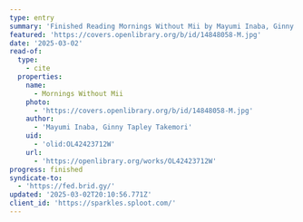 ```yaml
---
type: entry
summary: 'Finished Reading Mornings Without Mii by Mayumi Inaba, Ginny Tapley Takemori'
featured: 'https://covers.openlibrary.org/b/id/14848058-M.jpg'
date: '2025-03-02'
read-of:
  type:
    - cite
  properties:
    name:
      - Mornings Without Mii
    photo:
      - 'https://covers.openlibrary.org/b/id/14848058-M.jpg'
    author:
      - 'Mayumi Inaba, Ginny Tapley Takemori'
    uid:
      - 'olid:OL42423712W'
    url:
      - 'https://openlibrary.org/works/OL42423712W'
progress: finished
syndicate-to:
  - 'https://fed.brid.gy/'
updated: '2025-03-02T20:10:56.771Z'
client_id: 'https://sparkles.sploot.com/'
---
```


